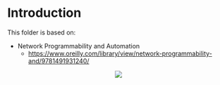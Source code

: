 
# Introduction

This folder is based on:

- Network Programmability and Automation
    - https://www.oreilly.com/library/view/network-programmability-and/9781491931240/

<p align="center">
  <img src="https://learning.oreilly.com/library/cover/9781491931240/250w/" />
</p>